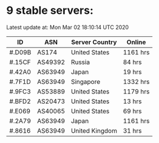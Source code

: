 # 9 stable servers:

Latest update at: Mon Mar 02 18:10:14 UTC 2020

| ID | ASN | Server Country | Online |
| -- | --- | -------------- | ------ |
| #.D09B | AS174 | United States | 1161 hrs |
| #.15CF | AS49392 | Russia | 84 hrs |
| #.42A0 | AS63949 | Japan | 19 hrs |
| #.7F1D | AS63949 | Singapore | 1332 hrs |
| #.9FC3 | AS53889 | United States | 1179 hrs |
| #.BFD2 | AS20473 | United States | 13 hrs |
| #.E069 | AS40065 | United States | 69 hrs |
| #.2A79 | AS63949 | Japan | 1161 hrs |
| #.8616 | AS63949 | United Kingdom | 31 hrs |


